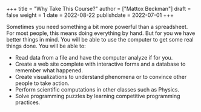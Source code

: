 +++
title = "Why Take This Course?"
author = ["Mattox Beckman"]
draft = false
weight = 1
date = 2022-08-22
publishdate = 2022-07-01
+++

Sometimes you need something a bit more powerful than a spreadsheet.  For most people, this means doing everything by hand.  But for you we have better things in mind.
You will be able to use the computer to get some real things done.  You will be able to:

-   Read data from a file and have the computer analyze if for you.
-   Create a web site complete with interactive forms and a database to remember what happened.
-   Create visualizations to understand phenomena or to convince other people to take action.
-   Perform scientific computations in other classes such as Physics.
-   Solve programming puzzles by learning competitive programming practices.
